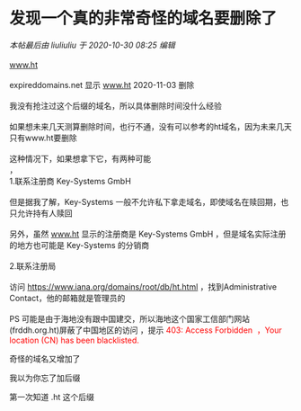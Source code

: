 # 发现一个真的非常奇怪的域名要删除了


<i class="pstatus"> 本帖最后由 liuliuliu 于 2020-10-30 08:25 编辑 </i><br />
<br />
www.ht<br />
<br />
expireddomains.net 显示 www.ht 2020-11-03 删除<br />
<br />
我没有抢注过这个后缀的域名，所以具体删除时间没什么经验<br />
<br />
如果想未来几天测算删除时间，也行不通，没有可以参考的ht域名，因为未来几天只有www.ht要删除<br />
<br />
这种情况下，如果想拿下它，有两种可能<br />
，<br />
1.联系注册商 Key-Systems GmbH <br />
<br />
但是据我了解，Key-Systems 一般不允许私下拿走域名，即使域名在赎回期，也只允许持有人赎回<br />
<br />
另外，虽然 www.ht 显示的注册商是 Key-Systems GmbH ，但是域名实际注册的地方也可能是 Key-Systems 的分销商<br />
<br />
2.联系注册局<br />
<br />
访问 https://www.iana.org/domains/root/db/ht.html ，找到Administrative Contact，他的邮箱就是管理员的<br />
<br />
PS 可能是由于海地没有跟中国建交，所以海地这个国家工信部门网站(frddh.org.ht)屏蔽了中国地区的访问 ，提示 <font color="Red">403: Access Forbidden&nbsp;&nbsp;，Your location (CN) has been blacklisted.</font>

奇怪的域名又增加了

我以为你忘了加后缀<img id="aimg_hVevx" onclick="zoom(this, this.src, 0, 0, 0)" class="zoom" src="https://cdn.jsdelivr.net/gh/hishis/forum-master/public/images/patch.gif" onmouseover="img_onmouseoverfunc(this)" onload="thumbImg(this)" border="0" alt="" />

第一次知道 .ht 这个后缀
